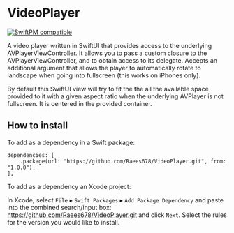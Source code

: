 # VideoPlayer

[![SwiftPM compatible](https://img.shields.io/badge/SwiftPM-compatible-brightgreen.svg)](https://swift.org/package-manager/) 

A video player written in SwiftUI that provides access to the underlying AVPlayerViewController. It allows you to pass a custom closure to the AVPlayerViewController, and to obtain access to its delegate. Accepts an additional argument that allows the player to automatically rotate to landscape when going into fullscreen (this works on iPhones only).

By default this SwiftUI view will try to fit the the all the available space provided to it with a given aspect ratio when the underlying AVPlayer is not fullscreen. It is centered in the provided container.

## How to install

To add as a dependency in a Swift package:

    dependencies: [
        .package(url: "https://github.com/Raees678/VideoPlayer.git", from: "1.0.0"),
    ],

To add as a  dependency an Xcode project:

In Xcode, select `File` ▸ `Swift Packages` ▸ `Add Package Dependency`  and paste into the combined search/input box: https://github.com/Raees678/VideoPlayer.git and click `Next`. Select the rules for the version you would like to install. 


